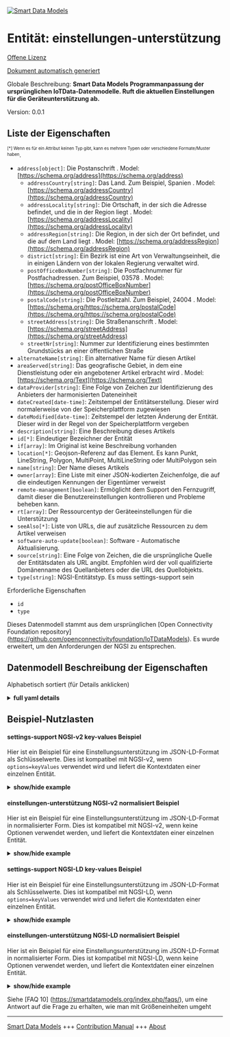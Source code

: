 <!-- 10-Header -->  
[![Smart Data Models](https://smartdatamodels.org/wp-content/uploads/2022/01/SmartDataModels_logo.png "Logo")](https://smartdatamodels.org)  
Entität: einstellungen-unterstützung  
====================================<!-- /10-Header -->  
<!-- 15-License -->  
[Offene Lizenz](https://github.com/smart-data-models//dataModel.OCF/blob/master/settings-support/LICENSE.md)  
[Dokument automatisch generiert](https://docs.google.com/presentation/d/e/2PACX-1vTs-Ng5dIAwkg91oTTUdt8ua7woBXhPnwavZ0FxgR8BsAI_Ek3C5q97Nd94HS8KhP-r_quD4H0fgyt3/pub?start=false&loop=false&delayms=3000#slide=id.gb715ace035_0_60)  
<!-- /15-License -->  
<!-- 20-Description -->  
Globale Beschreibung: **Smart Data Models Programmanpassung der ursprünglichen IoTData-Datenmodelle. Ruft die aktuellen Einstellungen für die Geräteunterstützung ab.**  
Version: 0.0.1  
<!-- /20-Description -->  
<!-- 30-PropertiesList -->  

## Liste der Eigenschaften  

<sup><sub>[*] Wenn es für ein Attribut keinen Typ gibt, kann es mehrere Typen oder verschiedene Formate/Muster haben</sub></sup>.  
- `address[object]`: Die Postanschrift  . Model: [https://schema.org/address](https://schema.org/address)	- `addressCountry[string]`: Das Land. Zum Beispiel, Spanien  . Model: [https://schema.org/addressCountry](https://schema.org/addressCountry)  
	- `addressLocality[string]`: Die Ortschaft, in der sich die Adresse befindet, und die in der Region liegt  . Model: [https://schema.org/addressLocality](https://schema.org/addressLocality)  
	- `addressRegion[string]`: Die Region, in der sich der Ort befindet, und die auf dem Land liegt  . Model: [https://schema.org/addressRegion](https://schema.org/addressRegion)  
	- `district[string]`: Ein Bezirk ist eine Art von Verwaltungseinheit, die in einigen Ländern von der lokalen Regierung verwaltet wird.    
	- `postOfficeBoxNumber[string]`: Die Postfachnummer für Postfachadressen. Zum Beispiel, 03578  . Model: [https://schema.org/postOfficeBoxNumber](https://schema.org/postOfficeBoxNumber)  
	- `postalCode[string]`: Die Postleitzahl. Zum Beispiel, 24004  . Model: [https://schema.org/https://schema.org/postalCode](https://schema.org/https://schema.org/postalCode)  
	- `streetAddress[string]`: Die Straßenanschrift  . Model: [https://schema.org/streetAddress](https://schema.org/streetAddress)  
	- `streetNr[string]`: Nummer zur Identifizierung eines bestimmten Grundstücks an einer öffentlichen Straße    
- `alternateName[string]`: Ein alternativer Name für diesen Artikel  - `areaServed[string]`: Das geografische Gebiet, in dem eine Dienstleistung oder ein angebotener Artikel erbracht wird  . Model: [https://schema.org/Text](https://schema.org/Text)- `dataProvider[string]`: Eine Folge von Zeichen zur Identifizierung des Anbieters der harmonisierten Dateneinheit  - `dateCreated[date-time]`: Zeitstempel der Entitätserstellung. Dieser wird normalerweise von der Speicherplattform zugewiesen  - `dateModified[date-time]`: Zeitstempel der letzten Änderung der Entität. Dieser wird in der Regel von der Speicherplattform vergeben  - `description[string]`: Eine Beschreibung dieses Artikels  - `id[*]`: Eindeutiger Bezeichner der Entität  - `if[array]`: Im Original ist keine Beschreibung vorhanden  - `location[*]`: Geojson-Referenz auf das Element. Es kann Punkt, LineString, Polygon, MultiPoint, MultiLineString oder MultiPolygon sein  - `name[string]`: Der Name dieses Artikels  - `owner[array]`: Eine Liste mit einer JSON-kodierten Zeichenfolge, die auf die eindeutigen Kennungen der Eigentümer verweist  - `remote-management[boolean]`: Ermöglicht dem Support den Fernzugriff, damit dieser die Benutzereinstellungen kontrollieren und Probleme beheben kann.  - `rt[array]`: Der Ressourcentyp der Geräteeinstellungen für die Unterstützung  - `seeAlso[*]`: Liste von URLs, die auf zusätzliche Ressourcen zu dem Artikel verweisen  - `software-auto-update[boolean]`: Software - Automatische Aktualisierung.  - `source[string]`: Eine Folge von Zeichen, die die ursprüngliche Quelle der Entitätsdaten als URL angibt. Empfohlen wird der voll qualifizierte Domänenname des Quellanbieters oder die URL des Quellobjekts.  - `type[string]`: NGSI-Entitätstyp. Es muss settings-support sein  <!-- /30-PropertiesList -->  
<!-- 35-RequiredProperties -->  
Erforderliche Eigenschaften  
- `id`  - `type`  <!-- /35-RequiredProperties -->  
<!-- 40-RequiredProperties -->  
Dieses Datenmodell stammt aus dem ursprünglichen [Open Connectivity Foundation repository] (https://github.com/openconnectivityfoundation/IoTDataModels). Es wurde erweitert, um den Anforderungen der NGSI zu entsprechen.  
<!-- /40-RequiredProperties -->  
<!-- 50-DataModelHeader -->  
## Datenmodell Beschreibung der Eigenschaften  
Alphabetisch sortiert (für Details anklicken)  
<!-- /50-DataModelHeader -->  
<!-- 60-ModelYaml -->  
<details><summary><strong>full yaml details</strong></summary>    
```yaml  
settings-support:    
  description: Smart Data Models Program adaptation of the original IoTData data Models. Gets current device support settings.    
  properties:    
    address:    
      description: The mailing address    
      properties:    
        addressCountry:    
          description: 'The country. For example, Spain'    
          type: string    
          x-ngsi:    
            model: https://schema.org/addressCountry    
            type: Property    
        addressLocality:    
          description: 'The locality in which the street address is, and which is in the region'    
          type: string    
          x-ngsi:    
            model: https://schema.org/addressLocality    
            type: Property    
        addressRegion:    
          description: 'The region in which the locality is, and which is in the country'    
          type: string    
          x-ngsi:    
            model: https://schema.org/addressRegion    
            type: Property    
        district:    
          description: 'A district is a type of administrative division that, in some countries, is managed by the local government'    
          type: string    
          x-ngsi:    
            type: Property    
        postOfficeBoxNumber:    
          description: 'The post office box number for PO box addresses. For example, 03578'    
          type: string    
          x-ngsi:    
            model: https://schema.org/postOfficeBoxNumber    
            type: Property    
        postalCode:    
          description: 'The postal code. For example, 24004'    
          type: string    
          x-ngsi:    
            model: https://schema.org/https://schema.org/postalCode    
            type: Property    
        streetAddress:    
          description: The street address    
          type: string    
          x-ngsi:    
            model: https://schema.org/streetAddress    
            type: Property    
        streetNr:    
          description: Number identifying a specific property on a public street    
          type: string    
          x-ngsi:    
            type: Property    
      type: object    
      x-ngsi:    
        model: https://schema.org/address    
        type: Property    
    alternateName:    
      description: An alternative name for this item    
      type: string    
      x-ngsi:    
        type: Property    
    areaServed:    
      description: The geographic area where a service or offered item is provided    
      type: string    
      x-ngsi:    
        model: https://schema.org/Text    
        type: Property    
    dataProvider:    
      description: A sequence of characters identifying the provider of the harmonised data entity    
      type: string    
      x-ngsi:    
        type: Property    
    dateCreated:    
      description: Entity creation timestamp. This will usually be allocated by the storage platform    
      format: date-time    
      type: string    
      x-ngsi:    
        type: Property    
    dateModified:    
      description: Timestamp of the last modification of the entity. This will usually be allocated by the storage platform    
      format: date-time    
      type: string    
      x-ngsi:    
        type: Property    
    description:    
      description: A description of this item    
      type: string    
      x-ngsi:    
        type: Property    
    id:    
      anyOf:    
        - description: Identifier format of any NGSI entity    
          maxLength: 256    
          minLength: 1    
          pattern: ^[\w\-\.\{\}\$\+\*\[\]`|~^@!,:\\]+$    
          type: string    
          x-ngsi:    
            type: Property    
        - description: Identifier format of any NGSI entity    
          format: uri    
          type: string    
          x-ngsi:    
            type: Property    
      description: Unique identifier of the entity    
      x-ngsi:    
        type: Property    
    if:    
      description: No description is available in the original    
      items:    
        enum:    
          - oic.if.rw    
          - oic.if.baseline    
        type: string    
      minItems: 2    
      readOnly: true    
      type: array    
      uniqueItems: true    
      x-ngsi:    
        type: Property    
    location:    
      description: 'Geojson reference to the item. It can be Point, LineString, Polygon, MultiPoint, MultiLineString or MultiPolygon'    
      oneOf:    
        - description: Geojson reference to the item. Point    
          properties:    
            bbox:    
              items:    
                type: number    
              minItems: 4    
              type: array    
            coordinates:    
              items:    
                type: number    
              minItems: 2    
              type: array    
            type:    
              enum:    
                - Point    
              type: string    
          required:    
            - type    
            - coordinates    
          title: GeoJSON Point    
          type: object    
          x-ngsi:    
            type: GeoProperty    
        - description: Geojson reference to the item. LineString    
          properties:    
            bbox:    
              items:    
                type: number    
              minItems: 4    
              type: array    
            coordinates:    
              items:    
                items:    
                  type: number    
                minItems: 2    
                type: array    
              minItems: 2    
              type: array    
            type:    
              enum:    
                - LineString    
              type: string    
          required:    
            - type    
            - coordinates    
          title: GeoJSON LineString    
          type: object    
          x-ngsi:    
            type: GeoProperty    
        - description: Geojson reference to the item. Polygon    
          properties:    
            bbox:    
              items:    
                type: number    
              minItems: 4    
              type: array    
            coordinates:    
              items:    
                items:    
                  items:    
                    type: number    
                  minItems: 2    
                  type: array    
                minItems: 4    
                type: array    
              type: array    
            type:    
              enum:    
                - Polygon    
              type: string    
          required:    
            - type    
            - coordinates    
          title: GeoJSON Polygon    
          type: object    
          x-ngsi:    
            type: GeoProperty    
        - description: Geojson reference to the item. MultiPoint    
          properties:    
            bbox:    
              items:    
                type: number    
              minItems: 4    
              type: array    
            coordinates:    
              items:    
                items:    
                  type: number    
                minItems: 2    
                type: array    
              type: array    
            type:    
              enum:    
                - MultiPoint    
              type: string    
          required:    
            - type    
            - coordinates    
          title: GeoJSON MultiPoint    
          type: object    
          x-ngsi:    
            type: GeoProperty    
        - description: Geojson reference to the item. MultiLineString    
          properties:    
            bbox:    
              items:    
                type: number    
              minItems: 4    
              type: array    
            coordinates:    
              items:    
                items:    
                  items:    
                    type: number    
                  minItems: 2    
                  type: array    
                minItems: 2    
                type: array    
              type: array    
            type:    
              enum:    
                - MultiLineString    
              type: string    
          required:    
            - type    
            - coordinates    
          title: GeoJSON MultiLineString    
          type: object    
          x-ngsi:    
            type: GeoProperty    
        - description: Geojson reference to the item. MultiLineString    
          properties:    
            bbox:    
              items:    
                type: number    
              minItems: 4    
              type: array    
            coordinates:    
              items:    
                items:    
                  items:    
                    items:    
                      type: number    
                    minItems: 2    
                    type: array    
                  minItems: 4    
                  type: array    
                type: array    
              type: array    
            type:    
              enum:    
                - MultiPolygon    
              type: string    
          required:    
            - type    
            - coordinates    
          title: GeoJSON MultiPolygon    
          type: object    
          x-ngsi:    
            type: GeoProperty    
      x-ngsi:    
        type: GeoProperty    
    name:    
      description: The name of this item    
      type: string    
      x-ngsi:    
        type: Property    
    owner:    
      description: A List containing a JSON encoded sequence of characters referencing the unique Ids of the owner(s)    
      items:    
        anyOf:    
          - description: Identifier format of any NGSI entity    
            maxLength: 256    
            minLength: 1    
            pattern: ^[\w\-\.\{\}\$\+\*\[\]`|~^@!,:\\]+$    
            type: string    
            x-ngsi:    
              type: Property    
          - description: Identifier format of any NGSI entity    
            format: uri    
            type: string    
            x-ngsi:    
              type: Property    
        description: Unique identifier of the entity    
        x-ngsi:    
          type: Property    
      type: array    
      x-ngsi:    
        type: Property    
    remote-management:    
      description: Allows support remote access so support can control user setting and troubleshoot problem.    
      type: boolean    
      x-ngsi:    
        type: Property    
    rt:    
      description: The Resource Type of Device Settings for support    
      items:    
        enum:    
          - oic.r.settings.support    
        type: string    
      minItems: 1    
      readOnly: true    
      type: array    
      uniqueItems: true    
      x-ngsi:    
        type: Property    
    seeAlso:    
      description: list of uri pointing to additional resources about the item    
      oneOf:    
        - items:    
            format: uri    
            type: string    
          minItems: 1    
          type: array    
        - format: uri    
          type: string    
      x-ngsi:    
        type: Property    
    software-auto-update:    
      description: Software - Auto Update.    
      type: boolean    
      x-ngsi:    
        type: Property    
    source:    
      description: 'A sequence of characters giving the original source of the entity data as a URL. Recommended to be the fully qualified domain name of the source provider, or the URL to the source object'    
      type: string    
      x-ngsi:    
        type: Property    
    type:    
      description: NGSI entity type. It has to be settings-support    
      enum:    
        - settings-support    
      type: string    
      x-ngsi:    
        type: Property    
  required:    
    - id    
    - type    
  type: object    
  x-derived-from: https://github.com/OpenInterConnect/IoTDataModels/blob/master/settings-supportResURI.swagger.json    
  x-disclaimer: 'Redistribution and use in source and binary forms, with or without modification, are permitted  provided that the license conditions are met. Copyleft (c) 2022 Contributors to Smart Data Models Program'    
  x-license-url: https://github.com/smart-data-models/dataModel.OCF/blob/master/settings-support/LICENSE.md    
  x-model-schema: https://smart-data-models.github.io/dataModel.IoTDataModels/settings-support/schema.json    
  x-model-tags: OCF    
  x-version: 0.0.1    
```  
</details>    
<!-- /60-ModelYaml -->  
<!-- 70-MiddleNotes -->  
<!-- /70-MiddleNotes -->  
<!-- 80-Examples -->  
## Beispiel-Nutzlasten  
#### settings-support NGSI-v2 key-values Beispiel  
Hier ist ein Beispiel für eine Einstellungsunterstützung im JSON-LD-Format als Schlüsselwerte. Dies ist kompatibel mit NGSI-v2, wenn `options=keyValues` verwendet wird und liefert die Kontextdaten einer einzelnen Entität.  
<details><summary><strong>show/hide example</strong></summary>    
```json  
{  
    "id": "urn:ngsi-ld:settings-support:id:RPNG:87364807",  
    "dateCreated": "1988-11-09T16:34:34Z",  
    "dateModified": "2009-06-05T15:26:22Z",  
    "source": "Task teacher question adult bill.",  
    "name": "Military speech then consumer kid.",  
    "alternateName": "Hospital according interest study cold.",  
    "description": "Especially reduce staff start boy speak. Lot any theory management nearly. Serve little others practice performance.",  
    "dataProvider": "Discuss expert head. Early know bag guess whose. Particularly benefit special church young. Land u",  
    "owner": [  
        "urn:ngsi-ld:settings-support:items:WJYZ:91255701",  
        "urn:ngsi-ld:settings-support:items:YBIS:13492193"  
    ],  
    "seeAlso": [  
        "urn:ngsi-ld:settings-support:items:NNNW:56053553"  
    ],  
    "location": {  
        "type": "Point",  
        "coordinates": [  
            69.8068515,  
            -158.428661  
        ]  
    },  
    "address": {  
        "streetAddress": "Single order draw. Citizen keep rich coupl",  
        "addressLocality": "Usually order discover husband for style. Add coach condition method.",  
        "addressRegion": "Debate spring soldier discuss after above officer. Forward not have term create TV. According we add ago into.",  
        "addressCountry": "Plant expect surface agent maybe true school. Consumer ahead Congress while consumer happen.",  
        "postalCode": "For evening around deci",  
        "postOfficeBoxNumber": "Before detail recentl",  
        "streetNr": "Practice center image nature. Manager rule traditional down.",  
        "district": "Nice into project law year food bank. Consider brother old activity almost body partner. Our them nature leader kind part. Office according wife each product market rather day."  
    },  
    "areaServed": "Law happy wait professor see player. Whose common draw order change reveal treat. Herself natural then measure.",  
    "rt": [  
        "oic.r.settings.support"  
    ],  
    "if": [  
        "oic.if.baseline",  
        "oic.if.rw"  
    ],  
    "remote-management": true,  
    "software-auto-update": false,  
    "type": "settings-support"  
}  
```  
</details>  
#### einstellungen-unterstützung NGSI-v2 normalisiert Beispiel  
Hier ist ein Beispiel für eine Einstellungsunterstützung im JSON-LD-Format in normalisierter Form. Dies ist kompatibel mit NGSI-v2, wenn keine Optionen verwendet werden, und liefert die Kontextdaten einer einzelnen Entität.  
<details><summary><strong>show/hide example</strong></summary>    
```json  
{  
    "id": "urn:ngsi-ld:settings-support:id:RPNG:87364807",  
    "dateCreated": {  
        "type": "DateTime",  
        "value": "1988-11-09T16:34:34Z"  
    },  
    "dateModified": {  
        "type": "DateTime",  
        "value": "2009-06-05T15:26:22Z"  
    },  
    "source": {  
        "type": "Text",  
        "value": "Task teacher question adult bill."  
    },  
    "name": {  
        "type": "Text",  
        "value": "Military speech then consumer kid."  
    },  
    "alternateName": {  
        "type": "Text",  
        "value": "Hospital according interest study cold."  
    },  
    "description": {  
        "type": "Text",  
        "value": "Especially reduce staff start boy speak. Lot any theory management nearly. Serve little others practice performance."  
    },  
    "dataProvider": {  
        "type": "Text",  
        "value": "Discuss expert head. Early know bag guess whose. Particularly benefit special church young. Land u"  
    },  
    "owner": {  
        "type": "StructuredValue",  
        "value": [  
            "urn:ngsi-ld:settings-support:items:WJYZ:91255701",  
            "urn:ngsi-ld:settings-support:items:YBIS:13492193"  
        ]  
    },  
    "seeAlso": {  
        "type": "StructuredValue",  
        "value": [  
            "urn:ngsi-ld:settings-support:items:NNNW:56053553"  
        ]  
    },  
    "location": {  
        "type": "geo:json",  
        "value": {  
            "type": "Point",  
            "coordinates": [  
                69.8068515,  
                -158.428661  
            ]  
        }  
    },  
    "address": {  
        "type": "StructuredValue",  
        "value": {  
            "streetAddress": "Single order draw. Citizen keep rich coupl",  
            "addressLocality": "Usually order discover husband for style. Add coach condition method.",  
            "addressRegion": "Debate spring soldier discuss after above officer. Forward not have term create TV. According we add ago into.",  
            "addressCountry": "Plant expect surface agent maybe true school. Consumer ahead Congress while consumer happen.",  
            "postalCode": "For evening around deci",  
            "postOfficeBoxNumber": "Before detail recentl",  
            "streetNr": "Practice center image nature. Manager rule traditional down.",  
            "district": "Nice into project law year food bank. Consider brother old activity almost body partner. Our them nature leader kind part. Office according wife each product market rather day."  
        }  
    },  
    "areaServed": {  
        "type": "Text",  
        "value": "Law happy wait professor see player. Whose common draw order change reveal treat. Herself natural then measure."  
    },  
    "rt": {  
        "type": "StructuredValue",  
        "value": [  
            "oic.r.settings.support"  
        ]  
    },  
    "if": {  
        "type": "StructuredValue",  
        "value": [  
            "oic.if.baseline",  
            "oic.if.rw"  
        ]  
    },  
    "remote-management": {  
        "type": "Boolean",  
        "value": true  
    },  
    "software-auto-update": {  
        "type": "Boolean",  
        "value": false  
    },  
    "type": "settings-support"  
}  
```  
</details>  
#### settings-support NGSI-LD key-values Beispiel  
Hier ist ein Beispiel für eine Einstellungsunterstützung im JSON-LD-Format als Schlüsselwerte. Dies ist kompatibel mit NGSI-LD, wenn `options=keyValues` verwendet wird und liefert die Kontextdaten einer einzelnen Entität.  
<details><summary><strong>show/hide example</strong></summary>    
```json  
{  
    "id": "urn:ngsi-ld:settings-support:id:RPNG:87364807",  
    "dateCreated": "1988-11-09T16:34:34Z",  
    "dateModified": "2009-06-05T15:26:22Z",  
    "source": "Task teacher question adult bill.",  
    "name": "Military speech then consumer kid.",  
    "alternateName": "Hospital according interest study cold.",  
    "description": "Especially reduce staff start boy speak. Lot any theory management nearly. Serve little others practice performance.",  
    "dataProvider": "Discuss expert head. Early know bag guess whose. Particularly benefit special church young. Land u",  
    "owner": [  
        "urn:ngsi-ld:settings-support:items:WJYZ:91255701",  
        "urn:ngsi-ld:settings-support:items:YBIS:13492193"  
    ],  
    "seeAlso": [  
        "urn:ngsi-ld:settings-support:items:NNNW:56053553"  
    ],  
    "location": {  
        "type": "Point",  
        "coordinates": [  
            69.8068515,  
            -158.428661  
        ]  
    },  
    "address": {  
        "streetAddress": "Single order draw. Citizen keep rich coupl",  
        "addressLocality": "Usually order discover husband for style. Add coach condition method.",  
        "addressRegion": "Debate spring soldier discuss after above officer. Forward not have term create TV. According we add ago into.",  
        "addressCountry": "Plant expect surface agent maybe true school. Consumer ahead Congress while consumer happen.",  
        "postalCode": "For evening around deci",  
        "postOfficeBoxNumber": "Before detail recentl",  
        "streetNr": "Practice center image nature. Manager rule traditional down.",  
        "district": "Nice into project law year food bank. Consider brother old activity almost body partner. Our them nature leader kind part. Office according wife each product market rather day."  
    },  
    "areaServed": "Law happy wait professor see player. Whose common draw order change reveal treat. Herself natural then measure.",  
    "rt": [  
        "oic.r.settings.support"  
    ],  
    "if": [  
        "oic.if.baseline",  
        "oic.if.rw"  
    ],  
    "remote-management": true,  
    "software-auto-update": false,  
    "type": "settings-support",  
    "@context": [  
        "https://smartdatamodels.org/context.jsonld"  
    ]  
}  
```  
</details>  
#### einstellungen-unterstützung NGSI-LD normalisiert Beispiel  
Hier ist ein Beispiel für eine Einstellungsunterstützung im JSON-LD-Format in normalisierter Form. Dies ist kompatibel mit NGSI-LD, wenn keine Optionen verwendet werden, und liefert die Kontextdaten einer einzelnen Entität.  
<details><summary><strong>show/hide example</strong></summary>    
```json  
{  
    "id": "urn:ngsi-ld:settings-support:id:RPNG:87364807",  
    "dateCreated": {  
        "type": "Property",  
        "value": {  
            "@type": "DateTime",  
            "@value": "1988-11-09T16:34:34Z"  
        }  
    },  
    "dateModified": {  
        "type": "Property",  
        "value": {  
            "@type": "DateTime",  
            "@value": "2009-06-05T15:26:22Z"  
        }  
    },  
    "source": {  
        "type": "Property",  
        "value": "Task teacher question adult bill."  
    },  
    "name": {  
        "type": "Property",  
        "value": "Military speech then consumer kid."  
    },  
    "alternateName": {  
        "type": "Property",  
        "value": "Hospital according interest study cold."  
    },  
    "description": {  
        "type": "Property",  
        "value": "Especially reduce staff start boy speak. Lot any theory management nearly. Serve little others practice performance."  
    },  
    "dataProvider": {  
        "type": "Property",  
        "value": "Discuss expert head. Early know bag guess whose. Particularly benefit special church young. Land u"  
    },  
    "owner": {  
        "type": "Property",  
        "value": [  
            "urn:ngsi-ld:settings-support:items:WJYZ:91255701",  
            "urn:ngsi-ld:settings-support:items:YBIS:13492193"  
        ]  
    },  
    "seeAlso": {  
        "type": "Property",  
        "value": [  
            "urn:ngsi-ld:settings-support:items:NNNW:56053553"  
        ]  
    },  
    "location": {  
        "type": "GeoProperty",  
        "value": {  
            "type": "Point",  
            "coordinates": [  
                69.8068515,  
                -158.428661  
            ]  
        }  
    },  
    "address": {  
        "type": "Property",  
        "value": {  
            "streetAddress": "Single order draw. Citizen keep rich coupl",  
            "addressLocality": "Usually order discover husband for style. Add coach condition method.",  
            "addressRegion": "Debate spring soldier discuss after above officer. Forward not have term create TV. According we add ago into.",  
            "addressCountry": "Plant expect surface agent maybe true school. Consumer ahead Congress while consumer happen.",  
            "postalCode": "For evening around deci",  
            "postOfficeBoxNumber": "Before detail recentl",  
            "streetNr": "Practice center image nature. Manager rule traditional down.",  
            "district": "Nice into project law year food bank. Consider brother old activity almost body partner. Our them nature leader kind part. Office according wife each product market rather day."  
        }  
    },  
    "areaServed": {  
        "type": "Property",  
        "value": "Law happy wait professor see player. Whose common draw order change reveal treat. Herself natural then measure."  
    },  
    "rt": {  
        "type": "Property",  
        "value": [  
            "oic.r.settings.support"  
        ]  
    },  
    "if": {  
        "type": "Property",  
        "value": [  
            "oic.if.baseline",  
            "oic.if.rw"  
        ]  
    },  
    "remote-management": {  
        "type": "Property",  
        "value": true  
    },  
    "software-auto-update": {  
        "type": "Property",  
        "value": false  
    },  
    "type": "settings-support",  
    "@context": [  
        "https://smartdatamodels.org/context.jsonld"  
    ]  
}  
```  
</details><!-- /80-Examples -->  
<!-- 90-FooterNotes -->  
<!-- /90-FooterNotes -->  
<!-- 95-Units -->  
Siehe [FAQ 10] (https://smartdatamodels.org/index.php/faqs/), um eine Antwort auf die Frage zu erhalten, wie man mit Größeneinheiten umgeht  
<!-- /95-Units -->  
<!-- 97-LastFooter -->  
---  
[Smart Data Models](https://smartdatamodels.org) +++ [Contribution Manual](https://bit.ly/contribution_manual) +++ [About](https://bit.ly/Introduction_SDM)<!-- /97-LastFooter -->  
